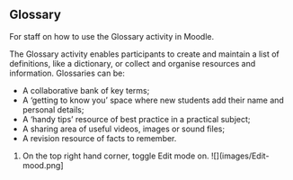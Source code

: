 ## Glossary

For staff on how to use the Glossary activity in Moodle.

The Glossary activity enables participants to create and maintain a list of definitions, like a dictionary, or collect and organise resources and information. Glossaries can be:

- A collaborative bank of key terms;
- A ‘getting to know you’ space where new students add their name and personal details;
- A ‘handy tips’ resource of best practice in a practical subject;
- A sharing area of useful videos, images or sound files;
- A revision resource of facts to remember.

1. On the top right hand corner, toggle Edit mode on.
![](images/Edit-mood.png]

